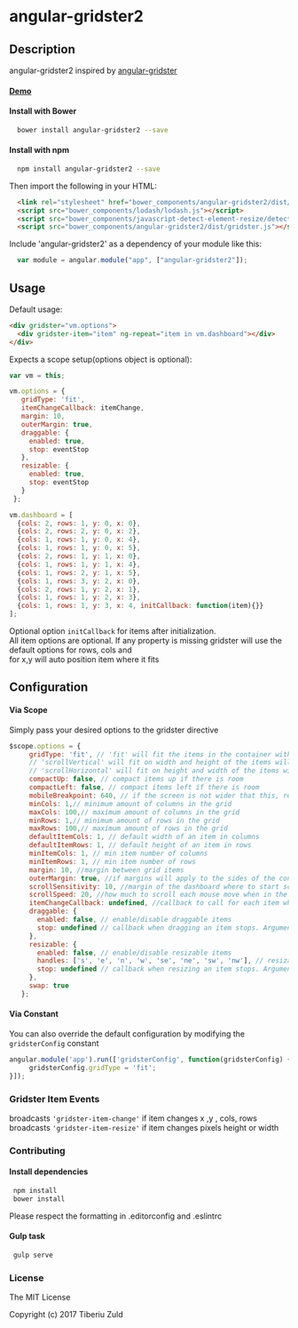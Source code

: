 angular-gridster2
==============
 
 
## Description
 
angular-gridster2 inspired by [angular-gridster](https://github.com/ManifestWebDesign/angular-gridster) 
 
#### [Demo](http://tiberiuzuld.github.io/angular-gridster2/angularjs)
 
#### Install with Bower
```bash
  bower install angular-gridster2 --save
```
#### Install with npm
```bash
  npm install angular-gridster2 --save
```

Then import the following in your HTML:

```html
  <link rel="stylesheet" href="bower_components/angular-gridster2/dist/gridster.css"/>
  <script src="bower_components/lodash/lodash.js"></script>
  <script src="bower_components/javascript-detect-element-resize/detect-element-resize.js"></script>
  <script src="bower_components/angular-gridster2/dist/gridster.js"></script>
```

Include 'angular-gridster2' as a dependency of your module like this:
```JavaScript
  var module = angular.module("app", ["angular-gridster2"]);
```

## Usage

Default usage:

```html
<div gridster="vm.options">
  <div gridster-item="item" ng-repeat="item in vm.dashboard"></div>
</div>
```
Expects a scope setup(options object is optional):
```JavaScript
var vm = this;

vm.options = {
   gridType: 'fit',
   itemChangeCallback: itemChange,
   margin: 10,
   outerMargin: true,
   draggable: {
     enabled: true,
     stop: eventStop
   },
   resizable: {
     enabled: true,
     stop: eventStop
   }
 };

vm.dashboard = [
  {cols: 2, rows: 1, y: 0, x: 0},
  {cols: 2, rows: 2, y: 0, x: 2},
  {cols: 1, rows: 1, y: 0, x: 4},
  {cols: 1, rows: 1, y: 0, x: 5},
  {cols: 2, rows: 1, y: 1, x: 0},
  {cols: 1, rows: 1, y: 1, x: 4},
  {cols: 1, rows: 2, y: 1, x: 5},
  {cols: 1, rows: 3, y: 2, x: 0},
  {cols: 2, rows: 1, y: 2, x: 1},
  {cols: 1, rows: 1, y: 2, x: 3},
  {cols: 1, rows: 1, y: 3, x: 4, initCallback: function(item){}}
];
```

Optional option ```initCallback``` for items after initialization.   
All item options are optional. If any property is missing gridster will use the default options for rows, cols and   
for x,y will auto position item where it fits

## Configuration

#### Via Scope
Simply pass your desired options to the gridster directive

```JavaScript
$scope.options = {
     gridType: 'fit', // 'fit' will fit the items in the container without scroll;
     // 'scrollVertical' will fit on width and height of the items will be the same as the width
     // 'scrollHorizontal' will fit on height and width of the items will be the same as the height
     compactUp: false, // compact items up if there is room
     compactLeft: false, // compact items left if there is room
     mobileBreakpoint: 640, // if the screen is not wider that this, remove the grid layout and stack the items
     minCols: 1,// minimum amount of columns in the grid
     maxCols: 100,// maximum amount of columns in the grid
     minRows: 1,// minimum amount of rows in the grid
     maxRows: 100,// maximum amount of rows in the grid
     defaultItemCols: 1, // default width of an item in columns
     defaultItemRows: 1, // default height of an item in rows
     minItemCols: 1, // min item number of columns
     minItemRows: 1, // min item number of rows
     margin: 10, //margin between grid items
     outerMargin: true, //if margins will apply to the sides of the container
     scrollSensitivity: 10, //margin of the dashboard where to start scrolling
     scrollSpeed: 20, //how much to scroll each mouse move when in the scrollSensitivity zone
     itemChangeCallback: undefined, //callback to call for each item when is changes x, y, rows, cols. Arguments:gridsterItem, scope
     draggable: {
       enabled: false, // enable/disable draggable items
       stop: undefined // callback when dragging an item stops. Arguments: gridsterItem, scope
     },
     resizable: {
       enabled: false, // enable/disable resizable items
       handles: ['s', 'e', 'n', 'w', 'se', 'ne', 'sw', 'nw'], // resizable edges of an item
       stop: undefined // callback when resizing an item stops. Arguments: gridsterItem, scope
     },
     swap: true
   };
```

#### Via Constant
You can also override the default configuration by modifying the ```gridsterConfig``` constant

```js
angular.module('app').run(['gridsterConfig', function(gridsterConfig) {
	 gridsterConfig.gridType = 'fit';
}]);
```

### Gridster Item Events

broadcasts ```'gridster-item-change'``` if item changes x ,y , cols, rows  
broadcasts ```'gridster-item-resize'``` if item changes pixels height or width

### Contributing

#### Install dependencies
```bash
 npm install
 bower install
```

Please respect the formatting in .editorconfig and .eslintrc

#### Gulp task
```bash
 gulp serve
```

### License
 The MIT License
 
 Copyright (c) 2017 Tiberiu Zuld
